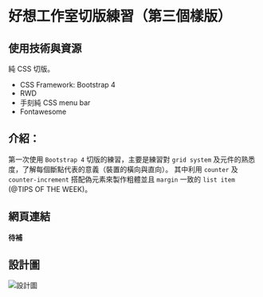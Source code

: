好想工作室切版練習（第三個樣版）
== 

## 使用技術與資源

純 CSS 切版。
- CSS Framework: Bootstrap 4
- RWD
- 手刻純 CSS menu bar
- Fontawesome

## 介紹：

第一次使用 `Bootstrap 4` 切版的練習，主要是練習對 `grid system` 及元件的熟悉度，了解每個斷點代表的意義（裝置的橫向與直向）。
其中利用 `counter` 及 `counter-increment` 搭配偽元素來製作粗體並且 `margin` 一致的 `list item` (@TIPS OF THE WEEK)。

## 網頁連結

**待補**


## 設計圖

![設計圖](https://i.imgur.com/Tm7yEVN.jpg)

